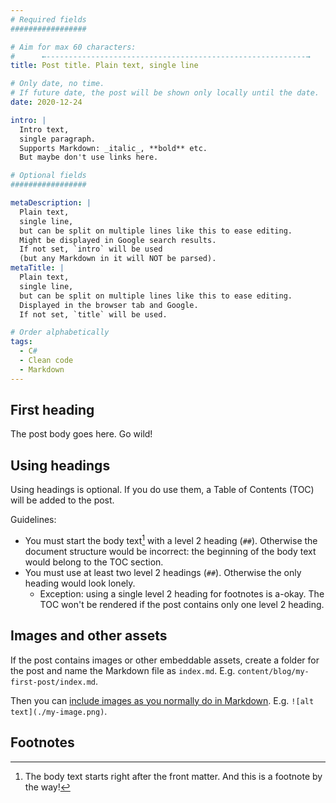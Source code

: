 ```yaml
---
# Required fields
#################

# Aim for max 60 characters:
#      ←----------------------------------------------------------→
title: Post title. Plain text, single line

# Only date, no time.
# If future date, the post will be shown only locally until the date.
date: 2020-12-24

intro: |
  Intro text,
  single paragraph.
  Supports Markdown: _italic_, **bold** etc.
  But maybe don't use links here.

# Optional fields
#################

metaDescription: |
  Plain text,
  single line,
  but can be split on multiple lines like this to ease editing.
  Might be displayed in Google search results.
  If not set, `intro` will be used
  (but any Markdown in it will NOT be parsed).
metaTitle: |
  Plain text,
  single line,
  but can be split on multiple lines like this to ease editing.
  Displayed in the browser tab and Google.
  If not set, `title` will be used.

# Order alphabetically
tags:
  - C#
  - Clean code
  - Markdown
---
```


## First heading

The post body goes here.
Go wild!

## Using headings

Using headings is optional.
If you do use them,
a Table of Contents (TOC) will be added to the post.

Guidelines:

- You must start the body text[^1] with a level 2 heading (`##`).
  Otherwise the document structure would be incorrect:
  the beginning of the body text would belong to the TOC section.
- You must use at least two level 2 headings (`##`).
  Otherwise the only heading would look lonely.
  - Exception:
    using a single level 2 heading for footnotes is a-okay.
    The TOC won't be rendered
    if the post contains only one level 2 heading.

## Images and other assets

If the post contains images or other embeddable assets,
create a folder for the post
and name the Markdown file as `index.md`.
E.g. `content/blog/my-first-post/index.md`.

Then you can
[include images as you normally do in Markdown](https://mtsknn.fi/blog/how-to-remember-markdowns-link-syntax/#btw-images).
E.g. `![alt text](./my-image.png)`.

## Footnotes

[^1]:
    The body text starts right after the front matter.
    And this is a footnote by the way!
